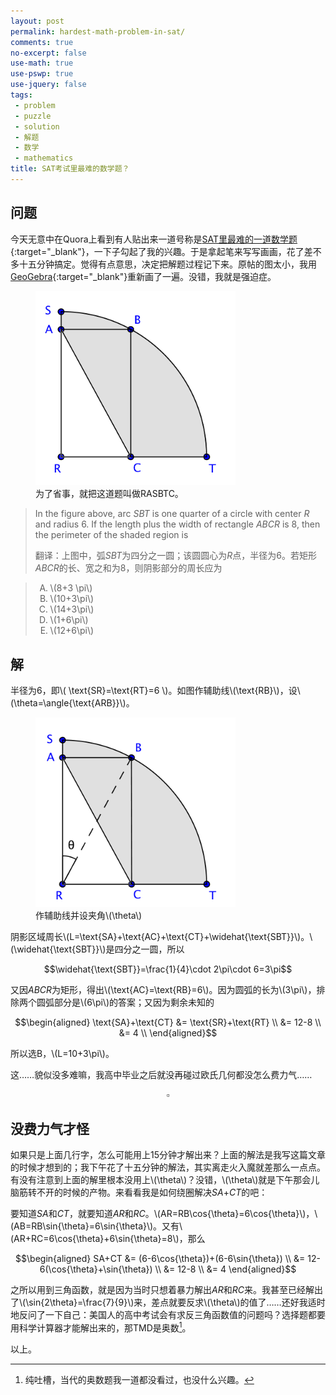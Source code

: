 ```yaml
---
layout: post
permalink: hardest-math-problem-in-sat/
comments: true
no-excerpt: false
use-math: true
use-pswp: true
use-jquery: false
tags:
 - problem
 - puzzle
 - solution
 - 解题
 - 数学
 - mathematics
title: SAT考试里最难的数学题？
---
```


## 问题

今天无意中在Quora上看到有人贴出来一道号称是[SAT里最难的一道数学题](http://www.quora.com/What-are-some-of-the-most-difficult-SAT-math-problems){:target="_blank"}，一下子勾起了我的兴趣。于是拿起笔来写写画画，花了差不多十五分钟搞定。觉得有点意思，决定把解题过程记下来。原帖的图太小，我用[GeoGebra](https://www.geogebra.org/){:target="_blank"}重新画了一遍。没错，我就是强迫症。

<div class="imgDisplay monod" style="max-width: 400px;" itemscope itemtype="http://schema.org/ImageGallery">
  <figure itemprop="associatedMedia" itemscope itemtype="http://schema.org/ImageObject">
  <a href="/assets/images/SAT-Problem-RASBTC-799x776.png" itemprop="contentUrl" data-size="799x776" >
  <img src="/assets/images/SAT-Problem-RASBTC-799x776.png" itemprop="thumbnail" 
    title="为了省事，就把这道题叫做RASBTC。" 
    alt="为了省事，就把这道题叫做RASBTC。" /></a>
  <figcaption itemprop="caption description">为了省事，就把这道题叫做RASBTC。</figcaption>
  </figure>
</div>


> In the figure above, arc *SBT* is one quarter of a circle with center *R* and radius 6. If the length plus the width of rectangle *ABCR* is 8, then the perimeter of the shaded region is
> 
> 翻译：上图中，弧*SBT*为四分之一圆；该圆圆心为*R*点，半径为6。若矩形*ABCR*的长、宽之和为8，则阴影部分的周长应为

<blockquote>
<ol type="A">
	<li>\(8+3 \pi\)</li>
	<li>\(10+3\pi\)</li>
	<li>\(14+3\pi\)</li>
	<li>\(1+6\pi\)</li>
	<li>\(12+6\pi\)</li>
</ol>
</blockquote>

<!--excerpt-->

## 解

半径为6，即\\( \text{SR}=\text{RT}=6 \\)。如图作辅助线\\(\text{RB}\\)，设\\(\theta=\angle{\text{ARB}}\\)。

<div class="imgDisplay monod" style="max-width: 400px;" itemscope itemtype="http://schema.org/ImageGallery">
  <figure itemprop="associatedMedia" itemscope itemtype="http://schema.org/ImageObject">
  <a href="/assets/images/SAT-Problem-RASBTC-solution-800x758.png" itemprop="contentUrl" data-size="800x758" >
  <img src="/assets/images/SAT-Problem-RASBTC-solution-800x758.png" itemprop="thumbnail" 
    title="作辅助线并设夹角theta" 
    alt="作辅助线并设夹角theta" /></a>
  <figcaption itemprop="caption description">作辅助线并设夹角\(\theta\)</figcaption>
  </figure>
</div>

阴影区域周长\\(L=\text{SA}+\text{AC}+\text{CT}+\widehat{\text{SBT}}\\)。\\(\widehat{\text{SBT}}\\)是四分之一圆，所以

$$\widehat{\text{SBT}}=\frac{1}{4}\cdot 2\pi\cdot 6=3\pi$$

又因*ABCR*为矩形，得出\\(\text{AC}=\text{RB}=6\\)。因为圆弧的长为\\(3\pi\\)，排除两个圆弧部分是\\(6\pi\\)的答案；又因为剩余未知的

$$\begin{aligned}
\text{SA}+\text{CT} &= \text{SR}+\text{RT} \\
                    &= 12-8 \\
                    &= 4 \\
\end{aligned}$$

所以选B，\\(L=10+3\pi\\)。

这……貌似没多难嘛，我高中毕业之后就没再碰过欧氏几何都没怎么费力气……

$$\square$$

## 没费力气才怪

如果只是上面几行字，怎么可能用上15分钟才解出来？上面的解法是我写这篇文章的时候才想到的；我下午花了十五分钟的解法，其实离走火入魔就差那么一点点。有没有注意到上面的解里根本没用上\\(\theta\\)？没错，\\(\theta\\)就是下午那会儿脑筋转不开的时候的产物。来看看我是如何绕圈解决*SA*+*CT*的吧：

要知道*SA*和*CT*，就要知道*AR*和*RC*。\\(AR=RB\cos{\theta}=6\cos{\theta}\\)，\\(AB=RB\sin{\theta}=6\sin{\theta}\\)。又有\\(AR+RC=6\cos{\theta}+6\sin{\theta}=8\\)，那么

$$\begin{aligned}
  SA+CT &= (6-6\cos{\theta})+(6-6\sin{\theta}) \\
        &= 12-6(\cos{\theta}+\sin{\theta}) \\
        &= 12-8 \\
        &= 4
\end{aligned}$$

之所以用到三角函数，就是因为当时只想着暴力解出*AR*和*RC*来。我甚至已经解出了\\(\sin{2\theta}=\frac{7}{9}\\)来，差点就要反求\\(\theta\\)的值了……还好我适时地反问了一下自己：美国人的高中考试会有求反三角函数值的问题吗？选择题都要用科学计算器才能解出来的，那TMD是奥数[^aoshu]。

[^aoshu]: 纯吐槽，当代的奥数题我一道都没看过，也没什么兴趣。

以上。





